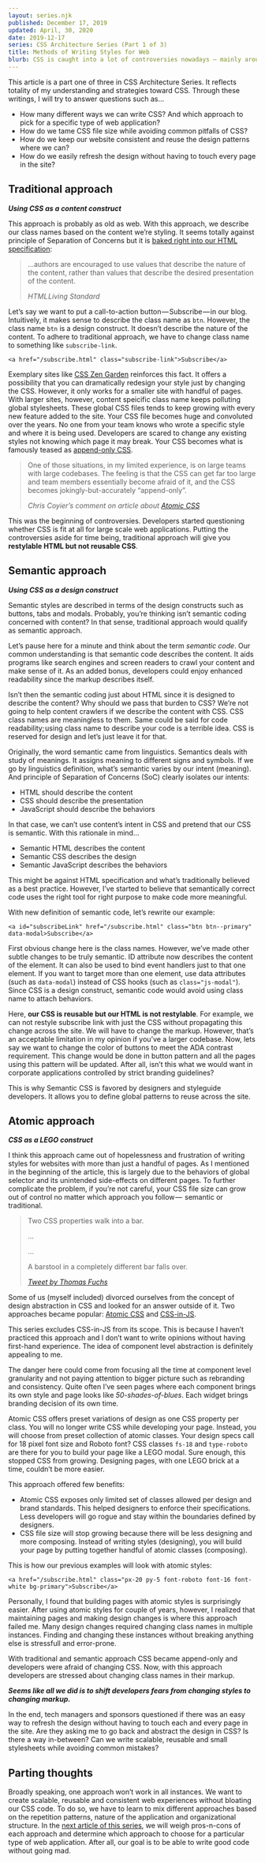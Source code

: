 ```yaml
---
layout: series.njk
published: December 17, 2019
updated: April, 30, 2020
date: 2019-12-17
series: CSS Architecture Series (Part 1 of 3)
title: Methods of Writing Styles for Web
blurb: CSS is caught into a lot of controversies nowadays — mainly around <a href="//moox.io/blog/farewell-css/">global selectors</a> and <a href="//medium.com/r/?url=https%3A%2F%2Fwww.simontaggart.com%2F2019-01-11-im-super-good-at-css-and-i-dont-recommend-the-cascade-dont-%40-me%2F">their capability to make site-wide changes</a> — intended or otherwise. This is because CSS was originally meant for documents and not for large scale web applications. We tried to scale CSS to fit into large applications but ended up with bulky CSS file with thousands of lines of code. To overcome these challenges, we looked for a solution outside of CSS. The approaches such as <a href="https://css-tricks.com/lets-define-exactly-atomic-css/">Atomic CSS</a> and <a href="https://medium.com/dailyjs/what-is-actually-css-in-js-f2f529a2757">CSS-in-JS</a> became popular. To understand how we used to write CSS and where we’re headed, we need to first talk about all of the possible ways to write styles for web.
---
```


<section class="by-the-way">

   This article is a part one of three in CSS Architecture Series. It reflects totality of my understanding and strategies toward CSS. Through these writings, I will try to answer questions such as…

   - How many different ways we can write CSS? And which approach to pick for a specific type of web application?
   - How do we tame CSS file size while avoiding common pitfalls of CSS?
   - How do we keep our website consistent and reuse the design patterns where we can?
   - How do we easily refresh the design without having to touch every page in the site?

</section>

## Traditional approach
**_Using CSS as a content construct_**

This approach is probably as old as web. With this approach, we describe our class names based on the content we’re styling. It seems totally against principle of Separation of Concerns but it is [baked right into our HTML specification](https://medium.com/r/?url=https%3A%2F%2Fhtml.spec.whatwg.org%2Fmultipage%2Fdom.html%23classes):

> …authors are encouraged to use values that describe the nature of the content, rather than values that describe the desired presentation of the content.
>
> <cite>HTML Living Standard</cite>

Let’s say we want to put a call-to-action button — Subscribe — in our blog. Intuitively, it makes sense to describe the class name as `btn`. However, the class name `btn` is a design construct. It doesn’t describe the nature of the content. To adhere to traditional approach, we have to change class name to something like `subscribe-link`.

```
<a href="/subscribe.html" class="subscribe-link">Subscribe</a>
```

Exemplary sites like [CSS Zen Garden](//www.csszengarden.com) reinforces this fact. It offers a possibility that you can dramatically redesign your style just by changing the CSS. However, it only works for a smaller site with handful of pages. With larger sites, however, content speicific class name keeps polluting global stylesheets. These global CSS files tends to keep growing with every new feature added to the site. Your CSS file becomes huge and convoluted over the years. No one from your team knows who wrote a specific style and where it is being used. Developers are scared to change any existing styles not knowing which page it may break. Your CSS becomes what is famously teased as [append-only CSS](//medium.com/r/?url=https%3A%2F%2Fcss-tricks.com%2Foh-no-stylesheet-grows-grows-grows-append-stylesheet-problem%2F).

> One of those situations, in my limited experience, is on large teams with large codebases. The feeling is that the CSS can get far too large and team members essentially become afraid of it, and the CSS becomes jokingly-but-accurately “append-only”.
>
> <cite>Chris Coyier’s comment on article about <a href="https://medium.com/r/?url=https%3A%2F%2Fcss-tricks.com%2Flets-define-exactly-atomic-css%2F">Atomic CSS</a></cite>

This was the beginning of controversies. Developers started questioning whether CSS is fit at all for large scale web applications. Putting the controversies aside for time being, traditional approach will give you <strong>restylable HTML but not reusable CSS</strong>.

## Semantic approach

**_Using CSS as a design construct_**

Semantic styles are described in terms of the design constructs such as buttons, tabs and modals. Probably, you’re thinking isn’t semantic coding concerned with content? In that sense, traditional approach would qualify as semantic approach.

Let’s pause here for a minute and think about the term _semantic code_. Our common understanding is that semantic code describes the content. It aids programs like search engines and screen readers to crawl your content and make sense of it. As an added bonus, developers could enjoy enhanced readability since the markup describes itself.

Isn’t then the semantic coding just about HTML since it is designed to describe the content? Why should we pass that burden to CSS? We’re not going to help content crawlers if we describe the content with CSS. CSS class names are meaningless to them. Same could be said for code readability; using class name to describe your code is a terrible idea. CSS is reserved for design and let’s just leave it for that.

Originally, the word semantic came from linguistics. Semantics deals with study of meanings. It assigns meaning to different signs and symbols. If we go by linguistics definition, what’s semantic varies by our intent (meaning). And principle of Separation of Concerns (SoC) clearly isolates our intents:

- HTML should describe the content
- CSS should describe the presentation
- JavaScript should describe the behaviors

In that case, we can’t use content’s intent in CSS and pretend that our CSS is semantic. With this rationale in mind…

- Semantic HTML describes the content
- Semantic CSS describes the design
- Semantic JavaScript describes the behaviors

This might be against HTML specification and what’s traditionally believed as a best practice. However, I’ve started to believe that semantically correct code uses the right tool for right purpose to make code more meaningful.

With new definition of semantic code, let’s rewrite our example:

```
<a id="subscribeLink" href="/subscribe.html" class="btn btn--primary" data-modal>Subscribe</a>
```

First obvious change here is the class names. However, we’ve made other subtle changes to be truly semantic. ID attribute now describes the content of the element. It can also be used to bind event handlers just to that one element. If you want to target more than one element, use data attributes (such as `data-modal`) instead of CSS hooks (such as `class="js-modal"`). Since CSS is a design construct, semantic code would avoid using class name to attach behaviors.

Here, <strong>our CSS is reusable but our HTML is not restylable</strong>. For example, we can not restyle subscribe link with just the CSS without propagating this change across the site. We will have to change the markup. However, that’s an acceptable limitation in my opinion if you’ve a larger codebase. Now, lets say we want to change the color of buttons to meet the ADA contrast requirement. This change would be done in button pattern and all the pages using this pattern will be updated. After all, isn’t this what we would want in corporate applications controlled by strict branding guidelines?

This is why Semantic CSS is favored by designers and styleguide developers. It allows you to define global patterns to reuse across the site.

## Atomic approach

**_CSS as a LEGO construct_**

I think this approach came out of hopelessness and frustration of writing styles for websites with more than just a handful of pages. As I mentioned in the beginning of the article, this is largely due to the behaviors of global selector and its unintended side-effects on different pages. To further complicate the problem, if you’re not careful, your CSS file size can grow out of control no matter which approach you follow —  semantic or traditional.

> Two CSS properties walk into a bar.
>
> …
>
> …
>
> A barstool in a completely different bar falls over.
>
> <cite><a href="https://twitter.com/thomasfuchs/status/493790680397803521?lang=en">Tweet by Thomas Fuchs</a></cite>

Some of us (myself included) divorced ourselves from the concept of design abstraction in CSS and looked for an answer outside of it. Two approaches became popular: [Atomic CSS](//css-tricks.com/lets-define-exactly-atomic-css) and [CSS-in-JS](//medium.com/dailyjs/what-is-actually-css-in-js-f2f529a2757).

<section class="by-the-way">

This series excludes CSS-in-JS from its scope. This is because I haven’t practiced this approach and I don’t want to write opinions without having first-hand experience. The idea of component level abstraction is definitely appealing to me. 


The danger here could come from focusing all the time at component level granularity and not paying attention to bigger picture such as rebranding and consistency. Quite often I’ve seen pages where each component brings its own style and page looks like _50-shades-of-blues_. Each widget brings branding decision of its own time.

</section>

Atomic CSS offers preset variations of design as one CSS property per class. You will no longer write CSS while developing your page. Instead, you will choose from preset collection of atomic classes. Your design specs call for 18 pixel font size and Roboto font? CSS classes `fs-18` and `type-roboto` are there for you to build your page like a LEGO modal. Sure enough, this stopped CSS from growing. Designing pages, with one LEGO brick at a time, couldn’t be more easier.

This approach offered few benefits:

- Atomic CSS exposes only limited set of classes allowed per design and brand standards. This helped designers to enforce their specifications. Less developers will go rogue and stay within the boundaries defined by designers.
- CSS file size will stop growing because there will be less designing and more composing. Instead of writing styles (designing), you will build your page by putting together handful of atomic classes (composing).

This is how our previous examples will look with atomic styles:

```
<a href="/subscribe.html" class="px-20 py-5 font-roboto font-16 font-white bg-primary">Subscribe</a>
```

Personally, I found that building pages with atomic styles is surprisingly easier. After using atomic styles for couple of years, however, I realized that maintaining pages and making design changes is where this approach failed me. Many design changes required changing class names in multiple instances. Finding and changing these instances without breaking anything else is stressfull and error-prone.

With traditional and semantic approach CSS became append-only and developers were afraid of changing CSS. Now, with this approach developers are stressed about changing class names in their markup.

**_Seems like all we did is to shift developers fears from changing styles to changing markup._**

In the end, tech managers and sponsors  questioned if there was an easy way to refresh the design without having to touch each and every page in the site. Are they asking me to go back and abstract the design in CSS? Is there a way in-between? Can we write scalable, reusable and small stylesheets while avoiding common mistakes?

## Parting thoughts

Broadly speaking, one approach won’t work in all instances. We want to create scalable, reusable and consistent web experiences without bloating our CSS code. To do so, we have to learn to mix different approaches based on the repetition patterns, nature of the application and organizational structure. In the [next article of this series](/posts/css-architecture/choosing-the-right-css-strategy), we will weigh pros-n-cons of each approach and determine which approach to choose for a particular type of web application. After all, our goal is to be able to write good code without going mad.
